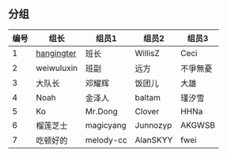 ## 分组

| 编号  | 组长                                         | 组员1 | 组员2     | 组员3  |  
| --- | ------------------------------------------ | --- | ------- | ---- |
| 1   | [hangingter](http://github.com/hangingter) | 班长  | WillisZ | Ceci |认真的口胡
| 2   | weiwuluxin                                 | 班副  | 远方      | 不爭無憂 |
| 3   | 大队长                                      | 邓耀辉 | 饭团儿     | 大雄   |
| 4   | Noah                                       | 金泽人 | baltam  | 瑾汐雪  |
| 5   | Ko                                         | Mr.Dong|  Clover | HHNa |
| 6   | 榴莲芝士                                    |magicyang| Junnozyp |AKGWSB|
| 7   | 吃顿好的                                    |melody-cc |AlanSKYY|fwei|


